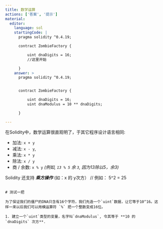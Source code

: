 ```yaml
---
title: 数学运算
actions: ['答案', '提示']
material:
  editor:
    language: sol
    startingCode: |
      pragma solidity ^0.4.19;

      contract ZombieFactory {

          uint dnaDigits = 16;
          //这里开始

      }
    answer: >
      pragma solidity ^0.4.19;


      contract ZombieFactory {

          uint dnaDigits = 16;
          uint dnaModulus = 10 ** dnaDigits;

      }

---
```


在Solidity中，数学运算很直观明了，于其它程序设计语言相同:

* 加法: `x + y`
* 减法: `x - y`,
* 乘法: `x * y`
* 除法: `x / y`
* 商 / 余数: `x % y` _(例如, `13 % 5` 余 `3`, 因为13除以5，余3)_

Solidity 还支持 **_乘方操作_** (如：x 的 y次方） // 例如： 5^2 = 25
```

# 测试一把

为了保证我们的僵尸的DNA只含有16个字符，我们先造一个`uint`数据，让它等于10^16。这样一来以后我们可以用模运算符 `%` 把一个整数变成16位。

1. 建立一个`uint`类型的变量，名字叫`dnaModulus`, 令其等于 **10 的 `dnaDigits` 次方**.
